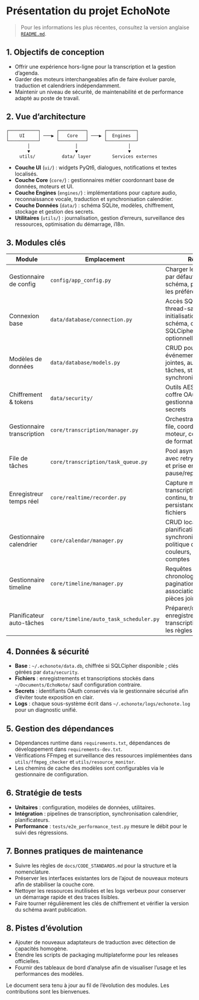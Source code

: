 # Présentation du projet EchoNote

> Pour les informations les plus récentes, consultez la version anglaise [`README.md`](README.md).

## 1. Objectifs de conception
- Offrir une expérience hors-ligne pour la transcription et la gestion d’agenda.
- Garder des moteurs interchangeables afin de faire évoluer parole, traduction et calendriers indépendamment.
- Maintenir un niveau de sécurité, de maintenabilité et de performance adapté au poste de travail.

## 2. Vue d’architecture
```
┌───────────┐      ┌──────────┐      ┌───────────┐
│    UI     │ ───▶ │   Core   │ ───▶ │  Engines  │
└───────────┘      └──────────┘      └───────────┘
        │                 │                   │
        ▼                 ▼                   ▼
     utils/          data/ layer        Services externes
```
- **Couche UI** (`ui/`) : widgets PyQt6, dialogues, notifications et textes localisés.
- **Couche Core** (`core/`) : gestionnaires métier coordonnant base de données, moteurs et UI.
- **Couche Engines** (`engines/`) : implémentations pour capture audio, reconnaissance vocale, traduction et synchronisation calendrier.
- **Couche Données** (`data/`) : schéma SQLite, modèles, chiffrement, stockage et gestion des secrets.
- **Utilitaires** (`utils/`) : journalisation, gestion d’erreurs, surveillance des ressources, optimisation du démarrage, i18n.

## 3. Modules clés
| Module | Emplacement | Rôle |
| ------ | ----------- | ---- |
| Gestionnaire de config | `config/app_config.py` | Charger les valeurs par défaut, valider le schéma, persister les préférences |
| Connexion base | `data/database/connection.py` | Accès SQLite thread-safe, initialisation du schéma, clé SQLCipher optionnelle |
| Modèles de données | `data/database/models.py` | CRUD pour tâches, événements, pièces jointes, auto-tâches, statut de synchronisation |
| Chiffrement & tokens | `data/security/` | Outils AES-GCM, coffre OAuth, gestionnaire de secrets |
| Gestionnaire transcription | `core/transcription/manager.py` | Orchestration de file, coordination moteur, conversion de formats |
| File de tâches | `core/transcription/task_queue.py` | Pool asynchrone avec retry/backoff et prise en charge pause/reprise |
| Enregistreur temps réel | `core/realtime/recorder.py` | Capture micro, transcription en continu, traduction, persistance des fichiers |
| Gestionnaire calendrier | `core/calendar/manager.py` | CRUD local, planification des synchronisations, politique de couleurs, suivi des comptes |
| Gestionnaire timeline | `core/timeline/manager.py` | Requêtes chronologiques, pagination, association des pièces jointes |
| Planificateur auto-tâches | `core/timeline/auto_task_scheduler.py` | Préparer/déclencher enregistrements et transcriptions selon les règles calendrier |

## 4. Données & sécurité
- **Base** : `~/.echonote/data.db`, chiffrée si SQLCipher disponible ; clés gérées par `data/security`.
- **Fichiers** : enregistrements et transcriptions stockés dans `~/Documents/EchoNote/` sauf configuration contraire.
- **Secrets** : identifiants OAuth conservés via le gestionnaire sécurisé afin d’éviter toute exposition en clair.
- **Logs** : chaque sous-système écrit dans `~/.echonote/logs/echonote.log` pour un diagnostic unifié.

## 5. Gestion des dépendances
- Dépendances runtime dans `requirements.txt`, dépendances de développement dans `requirements-dev.txt`.
- Vérifications FFmpeg et surveillance des ressources implémentées dans `utils/ffmpeg_checker` et `utils/resource_monitor`.
- Les chemins de cache des modèles sont configurables via le gestionnaire de configuration.

## 6. Stratégie de tests
- **Unitaires** : configuration, modèles de données, utilitaires.
- **Intégration** : pipelines de transcription, synchronisation calendrier, planificateurs.
- **Performance** : `tests/e2e_performance_test.py` mesure le débit pour le suivi des régressions.

## 7. Bonnes pratiques de maintenance
- Suivre les règles de `docs/CODE_STANDARDS.md` pour la structure et la nomenclature.
- Préserver les interfaces existantes lors de l’ajout de nouveaux moteurs afin de stabiliser la couche core.
- Nettoyer les ressources inutilisées et les logs verbeux pour conserver un démarrage rapide et des traces lisibles.
- Faire tourner régulièrement les clés de chiffrement et vérifier la version du schéma avant publication.

## 8. Pistes d’évolution
- Ajouter de nouveaux adaptateurs de traduction avec détection de capacités homogène.
- Étendre les scripts de packaging multiplateforme pour les releases officielles.
- Fournir des tableaux de bord d’analyse afin de visualiser l’usage et les performances des modèles.

Le document sera tenu à jour au fil de l’évolution des modules. Les contributions sont les bienvenues.
